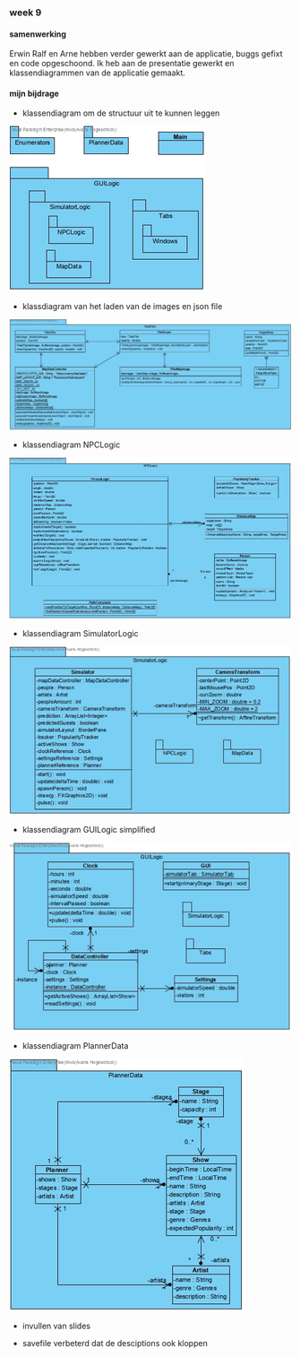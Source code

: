 ### week 9

#### samenwerking 

Erwin Ralf en Arne hebben verder gewerkt aan de applicatie, buggs gefixt en code opgeschoond.
Ik heb aan de presentatie gewerkt en klassendiagrammen van de applicatie gemaakt.


#### mijn bijdrage

- klassendiagram om de structuur uit te kunnen leggen

![](../Resources/Eenvoudig_Class_Diagram.jpg)

- klassdiagram van het laden van de images en json file

![](../Resources/MapData_Class_Diagram.jpg)

- klassendiagram NPCLogic

![](../Resources/NPCLogic_Class_Diagram.jpg)

- klassendiagram SimulatorLogic

![](../Resources/SimulatorLogic_Class_Diagram.jpg)

- klassendiagram GUILogic simplified

![](../Resources/GUILogic_Simple_Class_Diagram.jpg)

- klassendiagram PlannerData

![](../Resources/PlannerData_Class_Diagram.jpg)

- invullen van slides

- savefile verbeterd dat de desciptions ook kloppen